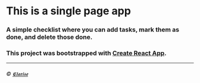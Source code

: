 <H1>This is a single page app</H1>

<H3>A simple checklist where you can add tasks, mark them as done, and delete those done.<H3>


This project was bootstrapped with [Create React App](https://github.com/facebook/create-react-app).

----- 
  ###### *:copyright: [𝕮𝖑𝖆𝖗𝖎𝖘𝖊](https://github.com/ClariseT)* 